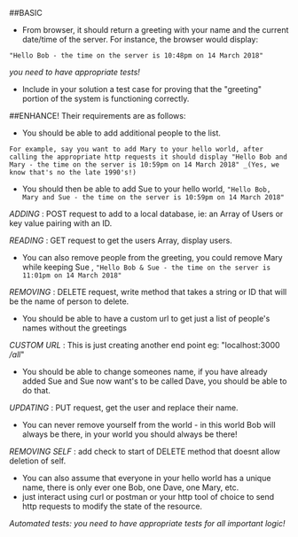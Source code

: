 ##BASIC
- From browser, it should return a greeting with your name and the current date/time of the server. 
For instance, the browser would display: 
 
 ```"Hello Bob - the time on the server is 10:48pm on 14 March 2018"```

_you need to have appropriate tests!_
* Include in your solution a test case for proving that the "greeting" portion of the system is functioning correctly.

##ENHANCE!
Their requirements are as follows:

* You should be able to add additional people to the list. 

```For example, say you want to add Mary to your hello world, after calling the appropriate http requests it should display "Hello Bob and Mary - the time on the server is 10:59pm on 14 March 2018" _(Yes, we know that's no the late 1990's!)```


* You should then be able to add Sue to your hello world, ```"Hello Bob, Mary and Sue - the time on the server is 10:59pm on 14 March 2018"```

_ADDING_ : POST request to add to a local database, ie: an Array of Users or key value pairing with an ID.

_READING_ : GET request to get the users Array, display users. 

* You can also remove people from the greeting, you could remove Mary while keeping Sue , ```"Hello Bob & Sue - the time on the server is 11:01pm on 14 March 2018"```

_REMOVING_ : DELETE request, write method that takes a string or ID that will be the name of person to delete.

* You should be able to have a custom url to get just a list of people's names without the greetings

_CUSTOM URL_ : This is just creating another end point eg: "localhost:3000 _/all_"

* You should be able to change someones name, if you have already added Sue and Sue now want's to be called Dave, you should be able to do that.

_UPDATING_ : PUT request, get the user and replace their name.

* You can never remove yourself from the world - in this world Bob will always be there, in your world you should always be there!

_REMOVING SELF_ : add check to start of DELETE method that doesnt allow deletion of self.

* You can also assume that everyone in your hello world has a unique name, there is only ever one Bob, one Dave, one Mary, etc.
* just interact using curl or postman or your http tool of choice to send http requests to modify the state of the resource.

_Automated tests: you need to have appropriate tests for all important logic!_